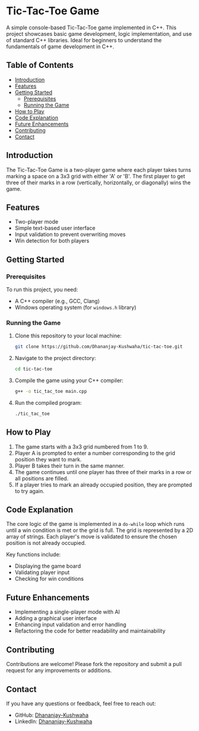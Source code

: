 # Tic-Tac-Toe Game

A simple console-based Tic-Tac-Toe game implemented in C++. This project showcases basic game development, logic implementation, and use of standard C++ libraries. Ideal for beginners to understand the fundamentals of game development in C++.

## Table of Contents

- [Introduction](#introduction)
- [Features](#features)
- [Getting Started](#getting-started)
  - [Prerequisites](#prerequisites)
  - [Running the Game](#running-the-game)
- [How to Play](#how-to-play)
- [Code Explanation](#code-explanation)
- [Future Enhancements](#future-enhancements)
- [Contributing](#contributing)
- [Contact](#contact)

## Introduction

The Tic-Tac-Toe Game is a two-player game where each player takes turns marking a space on a 3x3 grid with either 'A' or 'B'. The first player to get three of their marks in a row (vertically, horizontally, or diagonally) wins the game.

## Features

- Two-player mode
- Simple text-based user interface
- Input validation to prevent overwriting moves
- Win detection for both players

## Getting Started

### Prerequisites

To run this project, you need:
- A C++ compiler (e.g., GCC, Clang)
- Windows operating system (for `windows.h` library)

### Running the Game

1. Clone this repository to your local machine:
   ```sh
   git clone https://github.com/Dhananjay-Kushwaha/tic-tac-toe.git
   ```
2. Navigate to the project directory:
   ```sh
   cd tic-tac-toe
   ```
3. Compile the game using your C++ compiler:
   ```sh
   g++ -o tic_tac_toe main.cpp
   ```
4. Run the compiled program:
   ```sh
   ./tic_tac_toe
   ```

## How to Play

1. The game starts with a 3x3 grid numbered from 1 to 9.
2. Player A is prompted to enter a number corresponding to the grid position they want to mark.
3. Player B takes their turn in the same manner.
4. The game continues until one player has three of their marks in a row or all positions are filled.
5. If a player tries to mark an already occupied position, they are prompted to try again.

## Code Explanation

The core logic of the game is implemented in a `do-while` loop which runs until a win condition is met or the grid is full. The grid is represented by a 2D array of strings. Each player's move is validated to ensure the chosen position is not already occupied.

Key functions include:
- Displaying the game board
- Validating player input
- Checking for win conditions

## Future Enhancements

- Implementing a single-player mode with AI
- Adding a graphical user interface
- Enhancing input validation and error handling
- Refactoring the code for better readability and maintainability

## Contributing

Contributions are welcome! Please fork the repository and submit a pull request for any improvements or additions.

## Contact

If you have any questions or feedback, feel free to reach out:

- GitHub: [Dhananjay-Kushwaha](https://github.com/Dhananjay-Kushwaha)
- LinkedIn: [Dhananjay-Kushwaha](https://www.linkedin.com/in/dhananjaykushwaha)

```

